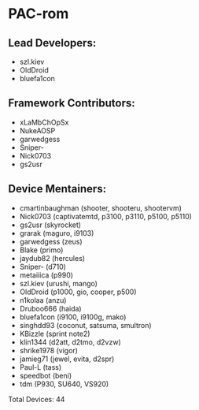PAC-rom
===========

Lead Developers:
-----------
* szl.kiev
* OldDroid
* bluefa1con

Framework Contributors:
-----------
* xLaMbChOpSx
* NukeAOSP
* garwedgess
* Sniper-
* Nick0703
* gs2usr

Device Mentainers:
----------
* cmartinbaughman (shooter, shooteru, shootervm)
* Nick0703 (captivatemtd, p3100, p3110, p5100, p5110)
* gs2usr (skyrocket)
* grarak (maguro, i9103)
* garwedgess (zeus)
* Blake (primo)
* jaydub82 (hercules)
* Sniper- (d710)
* metaiiica (p990)
* szl.kiev (urushi, mango)
* OldDroid (p1000, gio, cooper, p500)
* n1kolaa (anzu)
* Druboo666 (haida)
* bluefa1con (i9100, i9100g, mako)
* singhdd93 (coconut, satsuma, smultron)
* KBizzle (sprint note2)
* klin1344 (d2att, d2tmo, d2vzw)
* shrike1978 (vigor)
* jamieg71 (jewel, evita, d2spr)
* Paul-L (tass)
* speedbot (beni)
* tdm (P930, SU640, VS920)

Total Devices: 44
